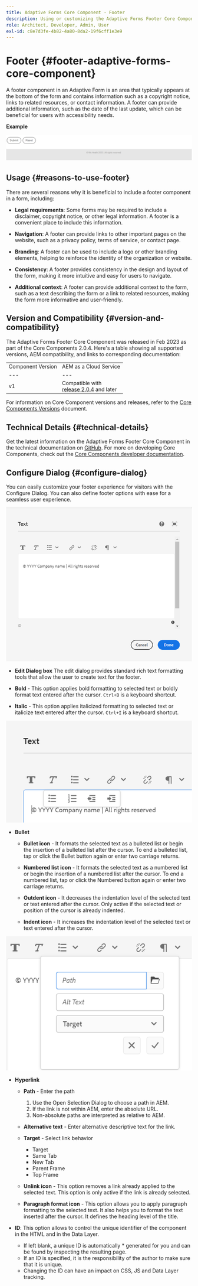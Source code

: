 ```yaml
---
title: Adaptive Forms Core Component - Footer
description: Using or customizing the Adaptive Forms Footer Core Component.
role: Architect, Developer, Admin, User
exl-id: c8e7d3fe-4b82-4a80-8da2-19f6cff1e3e9
---
```

# Footer {#footer-adaptive-forms-core-component}

A footer component in an Adaptive Form is an area that typically appears at the bottom of the form and contains information such as a copyright notice, links to related resources, or contact information. A footer can provide additional information, such as the date of the last update, which can be beneficial for users with accessibility needs.

**Example**

![](/help/adaptive-forms/assets/footer.png)

## Usage {#reasons-to-use-footer}

There are several reasons why it is beneficial to include a footer component in a form, including:

*   **Legal requirements**: Some forms may be required to include a disclaimer, copyright notice, or other legal information. A footer is a convenient place to include this information.

*   **Navigation**: A footer can provide links to other important pages on the website, such as a privacy policy, terms of service, or contact page.

*   **Branding**: A footer can be used to include a logo or other branding elements, helping to reinforce the identity of the organization or website.

*   **Consistency**: A footer provides consistency in the design and layout of the form, making it more intuitive and easy for users to navigate.

*   **Additional context**: A footer can provide additional context to the form, such as a text describing the form or a link to related resources, making the form more informative and user-friendly.

## Version and Compatibility {#version-and-compatibility}

The Adaptive Forms Footer Core Component was released in Feb 2023 as part of the Core Components 2.0.4. Here's a table showing all supported versions, AEM compatibility, and links to corresponding documentation:

|||
|---|---|
|Component Version|AEM as a Cloud Service|
|--- |--- |
|v1|Compatible with<br>[release 2.0.4](/help/versions.md) and later|Compatible|Compatible|

For information on Core Component versions and releases, refer to the [Core Components Versions](/help/versions.md) document.

<!-- ## Sample Component Output {#sample-component-output}

To experience the Accordion Component as well as see examples of its configuration options as well as HTML and JSON output, visit the [Component Library](https://adobe.com/go/aem_cmp_library_accordion). -->

## Technical Details {#technical-details}

Get the latest information on the Adaptive Forms Footer Core Component in the technical documentation on [GitHub](https://github.com/adobe/aem-core-forms-components/tree/master/ui.af.apps/src/main/content/jcr_root/apps/core/fd/components/form/footer/v1/footer). For more on developing Core Components, check out the [Core Components developer documentation](/help/developing/overview.md).


## Configure Dialog {#configure-dialog}

You can easily customize your footer experience for visitors with the Configure Dialog. You can also define footer options with ease for a seamless user experience.

![Properties tab](/help/adaptive-forms/assets/footer_propertiestab.png)

*   **Edit Dialog box**
The edit dialog provides standard rich text formatting tools that allow the user to create text for the footer.

*   **Bold** - This option applies bold formatting to selected text or boldly   format text entered after the cursor. `Ctrl+B` is a keyboard shortcut.

*   **Italic** - This option applies italicized formatting to selected text or   italicize text entered after the cursor. `Ctrl+I` is a keyboard shortcut.

![Bullet Options](/help/adaptive-forms/assets/footer_bullet.png)


*   **Bullet**

    *   **Bullet icon** - It formats the selected text as a bulleted list or begin the insertion of a bulleted list after the cursor. To end a bulleted list, tap or click the Bullet button again or enter two carriage returns.

    *   **Numbered list icon** - It formats the selected text as a numbered list or begin the insertion of a numbered list after the cursor. To end a numbered list, tap or click the Numbered button again or enter two carriage returns.

    *   **Outdent icon** - It decreases the indentation level of the selected text or text entered after the cursor. Only active if the selected text or position of the cursor is already indented.
    
    *   **Indent icon** - It increases the indentation level of the selected text or text entered after the cursor.

 ![Hyperlink Options](/help/adaptive-forms/assets/footer_link.png)

*   **Hyperlink**

    *   **Path** - Enter the path
        1. Use the Open Selection Dialog to choose a path in AEM.
        1. If the link is not within AEM, enter the absolute URL.
        1. Non-absolute paths are interpreted as relative to AEM.
    
    *   **Alternative text** - Enter alternative descriptive text for the link.

    *   **Target** - Select link behavior
        * Target
        * Same Tab
        * New Tab
        * Parent Frame
        * Top Frame

    *   **Unlink icon** - This option removes a link already applied to the selected text. This option is only active if the link is already selected.

    *   **Paragraph format icon** - This option allows you to apply paragraph formatting to the selected text. It also helps you to format the text inserted after the cursor. It defines the heading level of the title.

*   **ID**: This option allows to control the unique identifier of the component in the HTML and in the Data Layer.

    * If left blank, a unique ID is automatically * generated for you and can be found by inspecting the resulting page.
    * If an ID is specified, it is the responsibility of the author to make sure that it is unique.
    * Changing the ID can have an impact on CSS, JS and Data Layer tracking.

